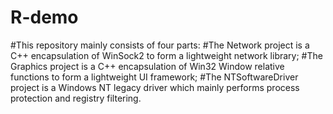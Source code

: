 # R-demo
#This repository mainly consists of four parts:
#The Network project is a C++ encapsulation of WinSock2 to form a lightweight network library; 
#The Graphics project is a C++ encapsulation of Win32 Window relative functions to form a lightweight UI framework; 
#The NTSoftwareDriver project is a Windows NT legacy driver which mainly performs process protection and registry filtering.
